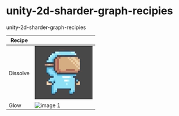 # unity-2d-sharder-graph-recipies
 unity-2d-sharder-graph-recipies

| Recipe |  |
| ----- | ---- |
| Dissolve | ![image 1](Docs/Dissolve-01.gif) |
| Glow | ![image 1](Docs/Glow-01.gif) |